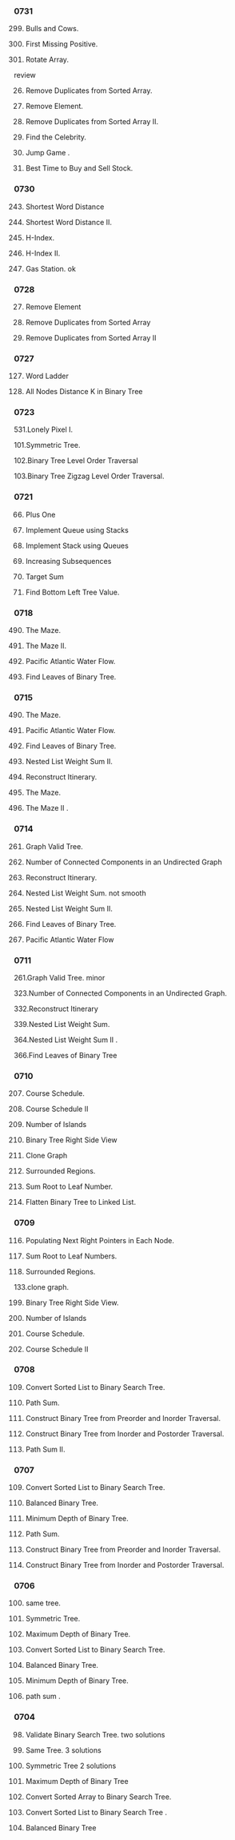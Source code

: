 
### 0731

299. Bulls and Cows.  

41. First Missing Positive.

189. Rotate Array. 

review

26. Remove Duplicates from Sorted Array. 

27. Remove Element.  

80. Remove Duplicates from Sorted Array II. 

277. Find the Celebrity. 
 
55. Jump Game .

121. Best Time to Buy and Sell Stock.

### 0730

243. Shortest Word Distance

244. Shortest Word Distance II.

274. H-Index.
 
275. H-Index II.

134. Gas Station. ok

### 0728

27. Remove Element

26. Remove Duplicates from Sorted Array

80. Remove Duplicates from Sorted Array II


### 0727

127. Word Ladder

863. All Nodes Distance K in Binary Tree

### 0723

531.Lonely Pixel I.

101.Symmetric Tree.

102.Binary Tree Level Order Traversal    

103.Binary Tree Zigzag Level Order Traversal. 

### 0721

66. Plus One

232. Implement Queue using Stacks

225. Implement Stack using Queues

491. Increasing Subsequences

494. Target Sum

513. Find Bottom Left Tree Value.

### 0718 

490. The Maze. 


505. The Maze II. 

417. Pacific Atlantic Water Flow.

366. Find Leaves of Binary Tree.

### 0715


490. The Maze.

417. Pacific Atlantic Water Flow.

366. Find Leaves of Binary Tree. 

364. Nested List Weight Sum II. 

332. Reconstruct Itinerary.

490. The Maze. 

505. The Maze II .

### 0714

261. Graph Valid Tree. 

323. Number of Connected Components in an Undirected Graph

332. Reconstruct Itinerary.

339. Nested List Weight Sum. not smooth

364. Nested List Weight Sum II.

366. Find Leaves of Binary Tree. 

417. Pacific Atlantic Water Flow

### 0711

261.Graph Valid Tree. minor

323.Number of Connected Components in an Undirected Graph. 

332.Reconstruct Itinerary

339.Nested List Weight Sum. 

364.Nested List Weight Sum II .

366.Find Leaves of Binary Tree

### 0710

207. Course Schedule.

210. Course Schedule II

200. Number of Islands
 
199. Binary Tree Right Side View

133. Clone Graph

130. Surrounded Regions.

129. Sum Root to Leaf Number.

114. Flatten Binary Tree to Linked List. 

### 0709

116. Populating Next Right Pointers in Each Node.

129. Sum Root to Leaf Numbers.

130. Surrounded Regions. 

133.clone graph. 

199. Binary Tree Right Side View.

200. Number of Islands

207. Course Schedule.

210. Course Schedule II

### 0708

109. Convert Sorted List to Binary Search Tree. 

112. Path Sum. 

105. Construct Binary Tree from Preorder and Inorder Traversal.

106. Construct Binary Tree from Inorder and Postorder Traversal.

113. Path Sum II.


### 0707

109. Convert Sorted List to Binary Search Tree. 

110. Balanced Binary Tree.

111. Minimum Depth of Binary Tree. 

112. Path Sum.

105. Construct Binary Tree from Preorder and Inorder Traversal.

106. Construct Binary Tree from Inorder and Postorder Traversal.


### 0706

100. same tree. 

101. Symmetric Tree.

104. Maximum Depth of Binary Tree. 

 109. Convert Sorted List to Binary Search Tree. 

110. Balanced Binary Tree. 

111. Minimum Depth of Binary Tree.

112. path sum . 

### 0704

98. Validate Binary Search Tree.
	two solutions

100. Same Tree.
	3 solutions

101. Symmetric Tree
	2 solutions

104. Maximum Depth of Binary Tree 

108. Convert Sorted Array to Binary Search Tree.

109. Convert Sorted List to Binary Search Tree . 

110. Balanced Binary Tree




